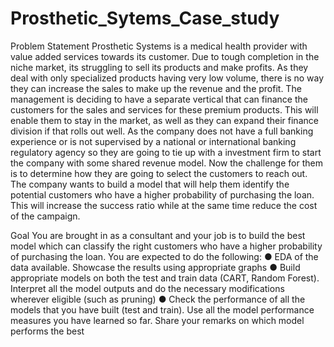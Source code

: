 # Prosthetic_Sytems_Case_study

Problem Statement
Prosthetic Systems is a medical health provider with value added services towards its 
customer. Due to tough completion in the niche market, its struggling to sell its products and 
make profits. As they deal with only specialized products having very low volume, there is no 
way they can increase the sales to make up the revenue and the profit. The management is 
deciding to have a separate vertical that can finance the customers for the sales and services 
for these premium products. This will enable them to stay in the market, as well as they can 
expand their finance division if that rolls out well. As the company does not have a full banking 
experience or is not supervised by a national or international banking regulatory agency so 
they are going to tie up with a investment firm to start the company with some shared 
revenue model. Now the challenge for them is to determine how they are going to select the 
customers to reach out. The company wants to build a model that will help them identify the 
potential customers who have a higher probability of purchasing the loan. This will increase 
the success ratio while at the same time reduce the cost of the campaign.

Goal
You are brought in as a consultant and your job is to build the best model which can classify 
the right customers who have a higher probability of purchasing the loan. You are expected 
to do the following: 
● EDA of the data available. Showcase the results using appropriate graphs
● Build appropriate models on both the test and train data (CART, Random Forest). Interpret
all the model outputs and do the necessary modifications wherever eligible (such as pruning)
● Check the performance of all the models that you have built (test and train). Use all the
model performance measures you have learned so far. Share your remarks on which model
performs the best
